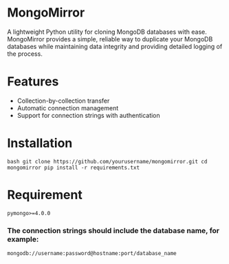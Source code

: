 # MongoMirror
A lightweight Python utility for cloning MongoDB databases with ease. MongoMirror provides a simple, reliable way to duplicate your MongoDB databases while maintaining data integrity and providing detailed logging of the process.
# Features
- Collection-by-collection transfer
- Automatic connection management
- Support for connection strings with authentication
# Installation
`bash
git clone https://github.com/yourusername/mongomirror.git
cd mongomirror
pip install -r requirements.txt`
# Requirement
`pymongo>=4.0.0`
### The connection strings should include the database name, for example:
`mongodb://username:password@hostname:port/database_name`


